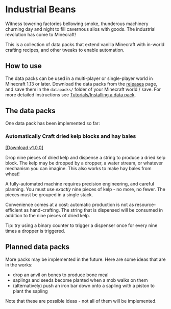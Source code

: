 # Industrial Beans

Witness towering factories bellowing smoke, thunderous machinery churning day
and night to fill cavernous silos with goods. The industrial revolution has
come to Minecraft!

This is a collection of data packs that extend vanilla Minecraft with in-world
crafting recipes, and other tweaks to enable automation.

## How to use

The data packs can be used in a multi-player or single-player world in
Minecraft 1.13 or later.
Download the data packs from the [releases][] page, and save them in the
`datapacks/` folder of your Minecraft world / save.
For more detailed instructions see
[Tutorials/Installing a data pack][installing].

[releases]: https://github.com/hallettj/industrial-beans/releases/latest
[installing]: https://minecraft.gamepedia.com/Tutorials/Installing_a_data_pack

## The data packs

One data pack has been implemented so far:

### Automatically Craft dried kelp blocks and hay bales

[[Download v1.0.0]](https://github.com/hallettj/industrial-beans/releases/download/v1.0.0/craft_kelp_blocks.zip)

Drop nine pieces of dried kelp and dispense a string to produce a dried kelp
block. The kelp may be dropped by a dropper, a water stream, or whatever
mechanism you can imagine. This also works to make hay bales from wheat!

A fully-automated machine requires precision engineering, and careful planning.
You must use *exactly* nine pieces of kelp - no more, no fewer. The pieces must
be grouped in a single stack.

Convenience comes at a cost: automatic production is not as resource-efficient
as hand-crafting. The string that is dispensed will be consumed in addition to
the nine pieces of dried kelp.

Tip: try using a binary counter to trigger a dispenser once for every nine
times a dropper is triggered.

## Planned data packs

More packs may be implemented in the future.
Here are some ideas that are in the works:

- drop an anvil on bones to produce bone meal
- saplings and seeds become planted when a mob walks on them
- (alternatively) push an iron bar down onto a sapling with a piston to plant the sapling

Note that these are possible ideas - not all of them will be implemented.
